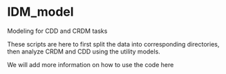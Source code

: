 # IDM_model
Modeling for CDD and CRDM tasks

These scripts are here to first split the data into corresponding directories, then analyze CRDM and CDD using the utility models.

We will add more information on how to use the code here



